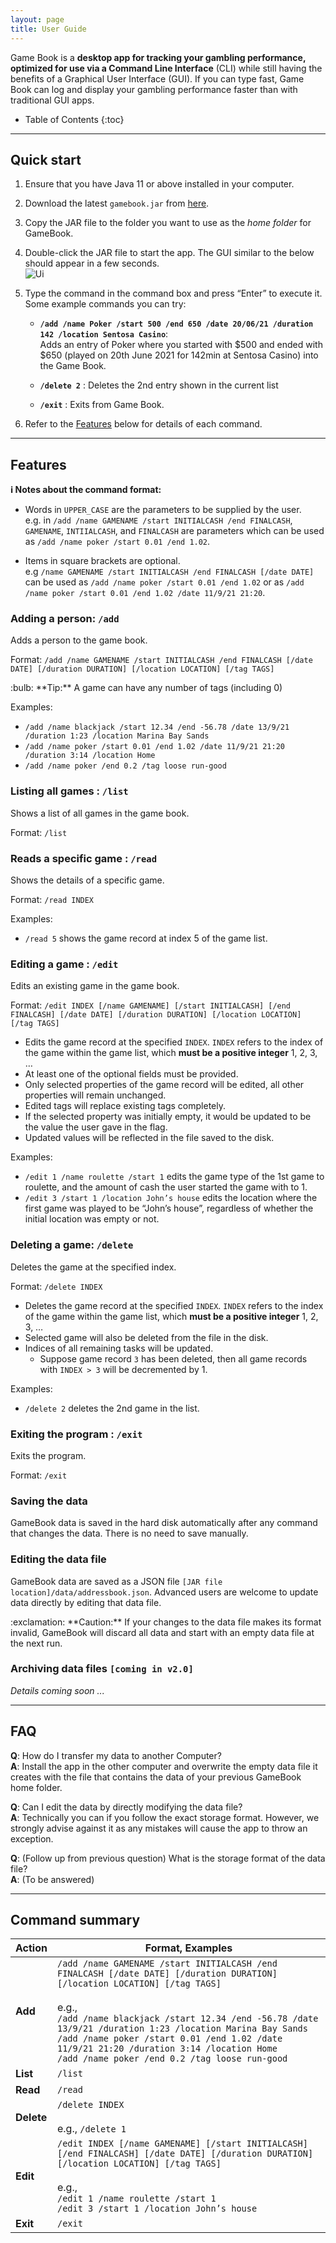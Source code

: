 ```yaml
---
layout: page
title: User Guide
---
```


Game Book is a **desktop app for tracking your gambling performance, optimized for use via a Command Line Interface** (CLI) 
while still having the benefits of a Graphical User Interface (GUI). If you can type fast, Game Book can log and display 
your gambling performance faster than with traditional GUI apps.

* Table of Contents
{:toc}

--------------------------------------------------------------------------------------------------------------------

## Quick start

1. Ensure that you have Java 11 or above installed in your computer.

2. Download the latest `gamebook.jar` from [here](https://github.com/AY2122S1-CS2103T-W13-3/tp/releases).

3. Copy the JAR file to the folder you want to use as the _home folder_ for GameBook.

4. Double-click the JAR file to start the app. The GUI similar to the below should appear in a few seconds.
   <br>
   ![Ui](images/Ui.png)

5. Type the command in the command box and press “Enter” to execute it. <br>
   Some example commands you can try:

   * **`/add /name Poker /start 500 /end 650 /date 20/06/21 /duration 142 /location Sentosa Casino`**: <br>
     Adds an entry of Poker where you started with $500 and ended with $650 (played on 20th June 2021 for 142min at 
     Sentosa Casino) into the Game Book.
   
   * **`/delete 2`** : Deletes the 2nd entry shown in the current list

   * **`/exit`** : Exits from Game Book.

7. Refer to the [Features](#features) below for details of each command.

--------------------------------------------------------------------------------------------------------------------

## Features

<div markdown="block" class="alert alert-info">

**:information_source: Notes about the command format:**<br>

* Words in `UPPER_CASE` are the parameters to be supplied by the user.<br>
  e.g. in `/add /name GAMENAME /start INITIALCASH /end FINALCASH`, `GAMENAME`, `INTIIALCASH`, and `FINALCASH` are 
  parameters which can be used as `/add /name poker /start 0.01 /end 1.02`.

* Items in square brackets are optional.<br>
  e.g `/name GAMENAME /start INITIALCASH /end FINALCASH [/date DATE]` can be used as 
  `/add /name poker /start 0.01 /end 1.02` or as `/add /name poker /start 0.01 /end 1.02 /date 11/9/21 21:20`.

</div>


### Adding a person: `/add`

Adds a person to the game book.

Format: `/add /name GAMENAME /start INITIALCASH /end FINALCASH [/date DATE] [/duration DURATION] [/location LOCATION] [/tag TAGS]`

<div markdown="span" class="alert alert-primary">:bulb: **Tip:**
A game can have any number of tags (including 0)
</div>

Examples:
* `/add /name blackjack /start 12.34 /end -56.78 /date 13/9/21 /duration 1:23 /location Marina Bay Sands`
* `/add /name poker /start 0.01 /end 1.02 /date 11/9/21 21:20 /duration 3:14 /location Home`
* `/add /name poker /end 0.2 /tag loose run-good`

### Listing all games : `/list`

Shows a list of all games in the game book.

Format: `/list`

### Reads a specific game : `/read`

Shows the details of a specific game.

Format: `/read INDEX`

Examples:
* `/read 5` shows the game record at index 5 of the game list.

### Editing a game : `/edit`

Edits an existing game in the game book.

Format: `/edit INDEX [/name GAMENAME] [/start INITIALCASH] [/end FINALCASH] [/date DATE] [/duration DURATION] [/location LOCATION] [/tag TAGS]`

* Edits the game record at the specified `INDEX`. `INDEX` refers to the index of the game within the game list, which 
  **must be a positive integer** 1, 2, 3, …​
* At least one of the optional fields must be provided.
* Only selected properties of the game record will be edited, all other properties will remain unchanged.
* Edited tags will replace existing tags completely.
* If the selected property was initially empty, it would be updated to be the value the user gave in the flag.
* Updated values will be reflected in the file saved to the disk.

Examples:
*  `/edit 1 /name roulette /start 1` edits the game type of the 1st game to roulette, and the amount of cash the user 
   started the game with to 1.
*  `/edit 3 /start 1 /location John’s house` edits the location where the first game was played to be “John’s house”, 
   regardless of whether the initial location was empty or not.

### Deleting a game: `/delete`

Deletes the game at the specified index.

Format: `/delete INDEX`

* Deletes the game record at the specified `INDEX`. `INDEX` refers to the index of the game within the game list, which 
  **must be a positive integer** 1, 2, 3, …​
* Selected game will also be deleted from the file in the disk.
* Indices of all remaining tasks will be updated.
  * Suppose game record `3` has been deleted, then all game records with `INDEX > 3` will be decremented by 1.

Examples:
* `/delete 2` deletes the 2nd game in the list.

### Exiting the program : `/exit`

Exits the program.

Format: `/exit`

### Saving the data

GameBook data is saved in the hard disk automatically after any command that changes the data. There is no need to save manually.

### Editing the data file

GameBook data are saved as a JSON file `[JAR file location]/data/addressbook.json`. Advanced users are welcome to update data directly by editing that data file.

<div markdown="span" class="alert alert-warning">:exclamation: **Caution:**
If your changes to the data file makes its format invalid, GameBook will discard all data and start with an empty data file at the next run.
</div>

### Archiving data files `[coming in v2.0]`

_Details coming soon ..._

--------------------------------------------------------------------------------------------------------------------

## FAQ

**Q**: How do I transfer my data to another Computer?<br>
**A**: Install the app in the other computer and overwrite the empty data file it creates with the file that contains 
the data of your previous GameBook home folder.

**Q**: Can I edit the data by directly modifying the data file?<br>
**A**: Technically you can if you follow the exact storage format. However, we strongly advise against it as any 
mistakes will cause the app to throw an exception.

**Q**: (Follow up from previous question) What is the storage format of the data file?<br>
**A**: (To be answered)


--------------------------------------------------------------------------------------------------------------------

## Command summary

Action | Format, Examples
--------|------------------
**Add** | `/add /name GAMENAME /start INITIALCASH /end FINALCASH [/date DATE] [/duration DURATION] [/location LOCATION] [/tag TAGS]` <br> <br> e.g., <br> `/add /name blackjack /start 12.34 /end -56.78 /date 13/9/21 /duration 1:23 /location Marina Bay Sands` <br> `/add /name poker /start 0.01 /end 1.02 /date 11/9/21 21:20 /duration 3:14 /location Home` <br> `/add /name poker /end 0.2 /tag loose run-good`
**List** | `/list`
**Read** | `/read`
**Delete** | `/delete INDEX`<br> <br> e.g., `/delete 1`
**Edit** | `/edit INDEX [/name GAMENAME] [/start INITIALCASH] [/end FINALCASH] [/date DATE] [/duration DURATION] [/location LOCATION] [/tag TAGS]` <br> <br> e.g., <br>`/edit 1 /name roulette /start 1` <br> `/edit 3 /start 1 /location John’s house`
**Exit** | `/exit`
